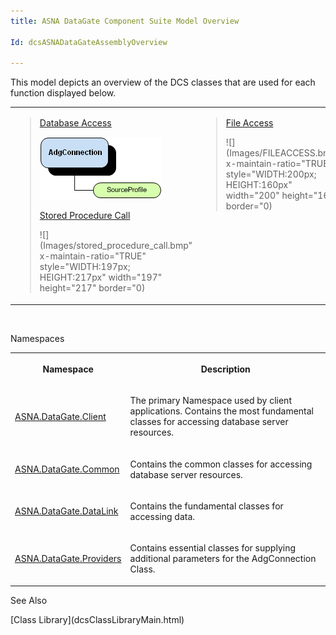 ```yaml
---
title: ASNA DataGate Component Suite Model Overview

Id: dcsASNADataGateAssemblyOverview

---
```


This model depicts an overview of the DCS classes that are used for each function displayed below. 
<table x-use-null-cells="x-use-null-cells" style="border-spacing: 0px;     x-cell-content-align: top" cellspacing="0" width="85%">
        <colgroup span="1">
          <col span="1" style="WIDTH: 50%" />
          <col span="1" style="WIDTH: 50%" />
        </colgroup>
        <tr valign="top">
          <td colspan="1" rowspan="1">
            <blockquote dir="ltr" style="MARGIN-RIGHT: 0px">

[Database Access](dcsAdgConnectionClass.html) 

<img id="IMG1" src="Images/DATABASE%20ACCESS.bmp" x-maintain-ratio="TRUE" style="WIDTH:195px; HEIGHT:100px" width="195" height="100" border="0" /> 

[Stored Procedure Call](dcsAs400ProgramClass.html) 

![](Images/stored_procedure_call.bmp" x-maintain-ratio="TRUE" style="WIDTH:197px; HEIGHT:217px" width="197" height="217" border="0) 
</blockquote>
          </td>
          <td colspan="1" rowspan="1">
            <blockquote dir="ltr" style="MARGIN-RIGHT: 0px">

[File Access](dcsFileAdapterClass.html) 

![](Images/FILEACCESS.bmp" x-maintain-ratio="TRUE" style="WIDTH:200px; HEIGHT:160px" width="200" height="160" border="0) 
</blockquote>
          </td>
        </tr>
</table>
      <br />

Namespaces

<table class="dtTABLE" id="Table2" x-use-null-cells="x-use-null-cells" style="border-spacing: 0px;     x-cell-content-align: Top" cellspacing="0">
          <colgroup span="1">
            <col span="1" width="20%" />
            <col span="1" width="70%" />
          </colgroup>
          <tr>
            <th colspan="1" rowspan="1">

Namespace
</th>
            <th colspan="1" rowspan="1">
							Description</th>
          </tr>
          <tr>
            <td colspan="1" rowspan="1">

[ASNA.DataGate.Client](dcsDataGateClientNamespace.html) 
</td>
            <td colspan="1" rowspan="1">

The primary Namespace used by client applications. Contains the most fundamental classes for accessing database server resources.
</td>
          </tr>
          <tr>
            <td colspan="1" rowspan="1">

[ASNA.DataGate.Common](dcsDataGateCommonNamespace.html) 
</td>
            <td colspan="1" rowspan="1">

Contains the common classes for accessing database server resources.
</td>
          </tr>
          <tr>
            <td colspan="1" rowspan="1">

[ASNA.DataGate.DataLink](dcsDataGateDataLinkNamespace.html) 
</td>
            <td colspan="1" rowspan="1">

Contains the fundamental classes for accessing data.
</td>
          </tr>
          <tr>
            <td colspan="1" rowspan="1">

[ASNA.DataGate.Providers](dcsDataGateProvidersNamespace.html) 
</td>
            <td colspan="1" rowspan="1">

Contains essential classes for supplying additional parameters for the AdgConnection Class. 
</td>
          </tr>
</table>

See Also

<dl />
      [Class Library](dcsClassLibraryMain.html)

